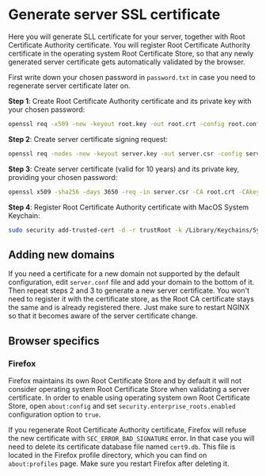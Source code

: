 # Generate server SSL certificate

Here you will generate SLL certificate for your server, together with Root
Certificate Authority certificate. You will register Root Certificate Authority
certificate in the operating system Root Certificate Store, so that any newly
generated server certificate gets automatically validated by the browser.

First write down your chosen password in `password.txt` in case you need to
regenerate server certificate later on.

**Step 1**: Create Root Certificate Authority certificate and its private key with your chosen password:

```bash
openssl req -x509 -new -keyout root.key -out root.crt -config root.conf
```

**Step 2**: Create server certificate signing request:

```bash
openssl req -nodes -new -keyout server.key -out server.csr -config server.conf
```

**Step 3**: Create server certificate (valid for 10 years) and its private key, providing your chosen password:

```bash
openssl x509 -sha256 -days 3650 -req -in server.csr -CA root.crt -CAkey root.key -CAcreateserial -out server.crt -extfile server.conf -extensions x509_ext
```

**Step 4**: Register Root Certificate Authority certificate with MacOS System Keychain:

```bash
sudo security add-trusted-cert -d -r trustRoot -k /Library/Keychains/System.keychain root.crt
```

## Adding new domains

If you need a certificate for a new domain not supported by the default
configuration, edit `server.conf` file and add your domain to the bottom of it.
Then repeat steps 2 and 3 to generate a new server certificate. You won't need
to register it with the certificate store, as the Root CA certificate stays the
same and is already registered there.  Just make sure to restart NGINX so that
it becomes aware of the server certificate change.

## Browser specifics

### Firefox

Firefox maintains its own Root Certificate Store and by default it will not
consider operating system Root Certificate Store when validating a server
certificate. In order to enable using operating system own Root Certificate
Store, open `about:config` and set `security.enterprise_roots.enabled`
configuration option to `true`.

If you regenerate Root Certificate Authority certificate, Firefox will refuse
the new certificate with `SEC_ERROR_BAD_SIGNATURE` error. In that case you will
need to delete its certificate database file named `cert9.db`. This file is
located in the Firefox profile directory, which you can find on `about:profiles`
page. Make sure you restart Firefox after deleting it.
